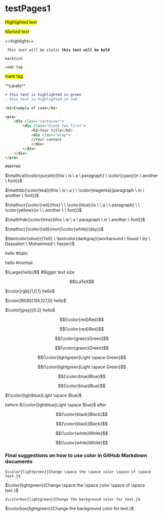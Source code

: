 # testPages1

<mark style="background-color: #FFFF00">Highlighted text</mark>

<span style="background-color: #FFFF00">Marked text</span>

==highlight==

<code> <i>This text will be italic</i> <b>this text will be bold</b> </code>

`backtick`

<code>code tag</code>

<mark>mark tag</mark>

^^carats^^

```diff
+ this text is highlighted in green
- this text is highlighted in red
```
```html
<h2>Example of code</h2>

<pre>
    <div class="container">
        <div class="block two first">
            <h2>Your title</h2>
            <div class="wrap">
            //Your content
            </div>
        </div>
    </div>
</pre>
```

`#00FF00`

$\mathcal{\color{purple}{this \ is \ a \ paragraph} \ \color{cyan}{in \ another \ font}}$

$\mathbb{\color{teal}{this \ is \ a } \ \color{magenta}{paragraph \ in \ another \ font}}$

$\mathscr{\color{red}{this} \ \ \color{blue}{is \ \ a \ \ paragraph} \ \ \color{yellow}{in \ \ another \ \ font}}$

$\mathfrak{\color{lime}{this \ is \ a \ paragraph \ in \ another \ font}}$

$\mathscr{\color{red}{mon}\color{white}{day}}$

$\textcolor{olive}{\TeX} \ \textcolor{darkgray}{workaround \ found \ by \ Dassalem \ Mohammed \ Yasser}$

$\textit{hello}$  #italic

$\text{hello}$    #normal

$\Large{hello}$$   #Bigger text size

$$\LaTeX$$

$\color[rgb]{1,0,1} hello$

$\color[RGB]{155,127,0} hello$

$\color[gray]{0.3} hello$

$${\color{red}Red}$$	

$${\color{red}Red}$$

$${\color{green}Green}$$	

$${\color{green}Green}$$

$${\color{lightgreen}Light \space Green}$$	

$${\color{lightgreen}Light \space Green}$$

$${\color{blue}Blue}$$	

$${\color{blue}Blue}$$

${\color{lightblue}Light \space Blue}$

before ${\color{lightblue}Light \space Blue}$ after

$${\color{black}Black}$$	

$${\color{black}Black}$$

$${\color{white}White}$$	

$${\color{white}White}$$

### Final suggestions on how to use color in GitHub Markdown documents

`$\color{lightgreen}{Change \space the \space color \space of \space text.}$`

$\color{lightgreen}{Change \space the \space color \space of \space text.}$

`$\colorbox{lightgreen}{Change the background color for text.}$`

$\colorbox{lightgreen}{Change the background color for text.}$
